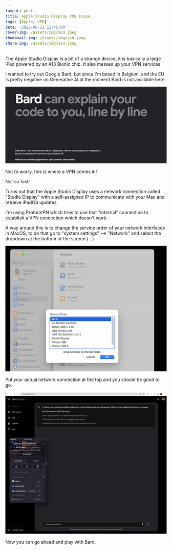 ```yaml
---
layout: post
title: Apple Studio Display VPN Issue.
tags: [Apple, VPN]
date: '2023-05-31 11:45:00'
cover-img: /assets/img/asd.jpeg
thumbnail-img: /assets/img/asd.jpeg
share-img: /assets/img/asd.jpeg
---
```


The Apple Studio Display is a bit of a strange device, it is basically a large iPad powered by an A13 Bionic chip. It also messes up your VPN services.

I wanted to try out Google Bard, but since I'm based in Belgium, and the EU is pretty negative on Generative AI at the moment Bard is not available here.

![Google Bard Belgium](/assets/img/bard.png)

Not to worry, this is where a VPN comes in!

Not so fast!

Turns out that the Apple Studio Display uses a network connection called "Studio Display" with a self-assigned IP to communicate with your Mac and retrieve iPadOS updates. 

I'm using ProtonVPN which tries to use that "internal" connection to establish a VPN connection which doesn't work. 

A way around this is to change the service order of your network interfaces in MacOS, to do that go to "system settings" --> "Network" and select the dropdown at the bottom of the screen (...) 

![service order](/assets/img/nw.png)

Put your actual network connection at the top and you should be good to go.

![service order](/assets/img/bard2.png)

Now you can go ahead and play with Bard. 
